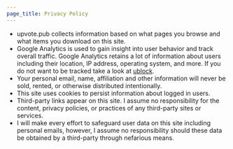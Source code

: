 ```yaml
---
page_title: Privacy Policy
---
```


* upvote.pub collects information based on what pages you browse and what items you download on this site.
* Google Analytics is used to gain insight into user behavior and track overall traffic. Google Analytics retains a lot of information about users including their location, IP address, operating system, and more. If you do not want to be tracked take a look at [ublock](https://www.ublock.org/).
* Your personal email, name, affiliation and other information will never be sold, rented, or otherwise distributed intentionally.
* This site uses cookies to persist information about logged in users.
* Third-party links appear on this site. I assume no responsibility for the content, privacy policies, or practices of any third-party sites or services.
* I will make every effort to safeguard user data on this site including personal emails, however, I assume no responsibility should these data be obtained by a third-party through nefarious means.